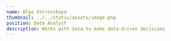 ```yaml
---
name: Olga Ostrovskaya
thumbnail: ../../static/assets/image.png
position: Data Analyst
description: Works with data to make data-driven decisions
---
```

